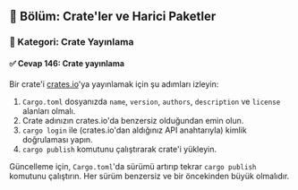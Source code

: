 ## 📘 Bölüm: Crate'ler ve Harici Paketler  
### 🔹 Kategori: Crate Yayınlama  
#### ✅ Cevap 146: Crate yayınlama

Bir crate'i [crates.io](https://crates.io)'ya yayınlamak için şu adımları izleyin:

1. `Cargo.toml` dosyanızda `name`, `version`, `authors`, `description` ve `license` alanları olmalı.
2. Crate adınızın crates.io'da benzersiz olduğundan emin olun.
3. `cargo login` ile (crates.io'dan aldığınız API anahtarıyla) kimlik doğrulaması yapın.
4. `cargo publish` komutunu çalıştırarak crate'i yükleyin.

Güncelleme için, `Cargo.toml`'da sürümü artırıp tekrar `cargo publish` komutunu çalıştırın. Her sürüm benzersiz ve bir öncekinden büyük olmalıdır.
